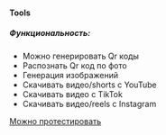 #### Tools

##### Функциональность:
- Можно генерировать Qr коды
- Распознать Qr код по фото
- Генерация изображений
- Скачивать видео/shorts с YouTube
- Скачивать видео с TikTok
- Скачивать видео/reels с Instagram

[Можно протестировать](https://tools-tsbh.onrender.com/)
